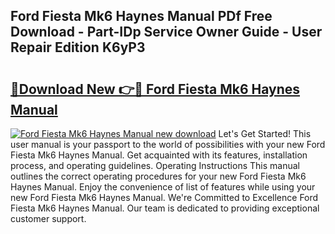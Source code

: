 ## Ford Fiesta Mk6 Haynes Manual PDf Free Download - Part-IDp Service Owner Guide - User Repair Edition K6yP3

# <h2><a href="http://cf18747.oget.top/?id=Ford+Fiesta+Mk6+Haynes+Manual">🔗Download New 👉🔴 Ford Fiesta Mk6 Haynes Manual</a></h2>

[![Ford Fiesta Mk6 Haynes Manual new download](https://i.imgur.com/5g1atiW.png)](http://cf18747.oget.top/?id=Ford+Fiesta+Mk6+Haynes+Manual)
Let's Get Started! This user manual is your passport to the world of possibilities with your new Ford Fiesta Mk6 Haynes Manual. Get acquainted with its features, installation process, and operating guidelines. Operating Instructions This manual outlines the correct operating procedures for your new Ford Fiesta Mk6 Haynes Manual. Enjoy the convenience of list of features while using your new Ford Fiesta Mk6 Haynes Manual. We're Committed to Excellence Ford Fiesta Mk6 Haynes Manual. Our team is dedicated to providing exceptional customer support.
